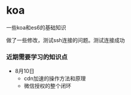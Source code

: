 # koa
一些koa和es6的基础知识

做了一些修改，测试ssh连接的问题。测试连接成功


### 近期需要学习的知识点
- 8月10日
  - cdn加速的操作方法和原理
  - 微信授权的整个闭环
